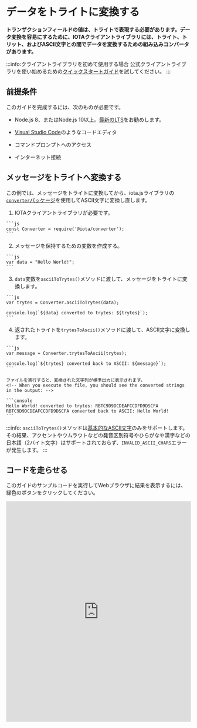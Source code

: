 # データをトライトに変換する
<!-- # Convert data to trytes -->

**トランザクションフィールドの値は、トライトで表現する必要があります。データ変換を容易にするために、IOTAクライアントライブラリには、トライト、トリット、およびASCII文字との間でデータを変換するための組み込みコンバータがあります。**
<!-- **The values of transaction fields must be represented in trytes. To facilitate data conversion, the IOTA client libraries have built-in functions to convert data to/from trytes, trits, and ASCII characters.** -->

:::info:クライアントライブラリを初めて使用する場合
公式クライアントライブラリを使い始めるための[クイックスタートガイド](root://getting-started/0.1/tutorials/get-started.md)を試してください。
:::
<!-- :::info:First time using a client library? -->
<!-- [Try our quickstart guide](root://getting-started/0.1/tutorials/get-started.md) for getting started with the official client libraries. -->
<!-- ::: -->

## 前提条件
<!-- ## Prerequisites -->

このガイドを完成するには、次のものが必要です。
<!-- To complete this guide, you need the following: -->

* Node.js 8、またはNode.js 10以上。[最新のLTS](https://nodejs.org/en/download/)をお勧めします。
<!-- * Node.js 8, or Node.js 10 or higher. We recommend the [latest LTS](https://nodejs.org/en/download/). -->
* [Visual Studio Code](https://code.visualstudio.com/Download)のようなコードエディタ
<!-- * A code editor such as [Visual Studio Code](https://code.visualstudio.com/Download) -->
* コマンドプロンプトへのアクセス
<!-- * Access to a command prompt -->
* インターネット接続
<!-- * An Internet connection -->

## メッセージをトライトへ変換する
<!-- ## Convert a message to trytes -->

この例では、メッセージをトライトに変換してから、iota.jsライブラリの[`converter`パッケージ](https://github.com/iotaledger/iota.js/tree/next/packages/converter)を使用してASCII文字に変換し直します。
<!-- In this example, we convert a message to trytes, then convert it back to ASCII characters using the [`converter` package](https://github.com/iotaledger/iota.js/tree/next/packages/converter) of the iota.js library. -->

1. IOTAクライアントライブラリが必要です。
  <!-- 1. Require the IOTA client library -->

    ```js
    const Converter = require('@iota/converter');
    ```

2. メッセージを保持するための変数を作成する。
  <!-- 2. Create a variable to hold a message -->

    ```js
    var data = "Hello World!";
    ```

3. `data`変数を`asciiToTrytes()`メソッドに渡して、メッセージをトライトに変換します。
  <!-- 3. Pass the `data` variable to the `asciiToTrytes()` method to convert the message to trytes -->

    ```js
    var trytes = Converter.asciiToTrytes(data);

    console.log(`${data} converted to trytes: ${trytes}`);
    ```

4. 返されたトライトを`trytesToAscii()`メソッドに渡して、ASCII文字に変換します。
  <!-- 4. Pass the returned trytes to the `trytesToAscii()` method to convert them to ASCII characters -->

    ```js
    var message = Converter.trytesToAscii(trytes);

    console.log(`${trytes} converted back to ASCII: ${message}`);
    ```

    ファイルを実行すると、変換された文字列が標準出力に表示されます。
    <!-- When you execute the file, you should see the converted strings in the output: -->

    ```console
    Hello World! converted to trytes: RBTC9D9DCDEAFCCDFD9DSCFA
    RBTC9D9DCDEAFCCDFD9DSCFA converted back to ASCII: Hello World!
    ```

:::info:
`asciiToTrytes()`メソッドは[基本的なASCII文字](https://en.wikipedia.org/wiki/ASCII#Printable_characters)のみをサポートします。その結果、アクセントやウムラウトなどの発音区別符号やひらがなや漢字などの日本語（2バイト文字）はサポートされておらず、`INVALID_ASCII_CHARS`エラーが発生します。
:::
<!-- :::info: -->
<!-- The `asciiToTrytes()` method supports only [basic ASCII characters](https://en.wikipedia.org/wiki/ASCII#Printable_characters). As a result, diacritical marks such as accents and umlauts aren't supported and result in an `INVALID_ASCII_CHARS` error. -->
<!-- ::: -->

## コードを走らせる
<!-- ## Run the code -->

このガイドのサンプルコードを実行してWebブラウザに結果を表示するには、緑色のボタンをクリックしてください。
<!-- Click the green button to run the sample code in this guide and see the results in the web browser. -->

<iframe height="600px" width="100%" src="https://repl.it/@jake91/Convert-data-to-trytes?lite=true" scrolling="no" frameborder="no" allowtransparency="true" allowfullscreen="true" sandbox="allow-forms allow-pointer-lock allow-popups allow-same-origin allow-scripts allow-modals"></iframe>
